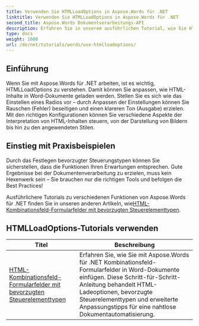 ```yaml
---
title: Verwenden Sie HTMLLoadOptions in Aspose.Words für .NET
linktitle: Verwenden Sie HTMLLoadOptions in Aspose.Words für .NET
second_title: Aspose.Words Dokumentverarbeitungs-API
description: Erfahren Sie in unserem ausführlichen Tutorial, wie Sie HTMLLoadOptions mit Aspose.Words für .NET effizient nutzen. Erfahren Sie mehr über Funktionen, Tipps und praktische Beispiele.
type: docs
weight: 1600
url: /de/net/tutorials/words/use-htmlloadoptions/
---
```

## Einführung
 
Wenn Sie mit Aspose.Words für .NET arbeiten, ist es wichtig, HTMLLoadOptions zu verstehen. Damit können Sie anpassen, wie HTML-Inhalte in Word-Dokumente geladen werden. Stellen Sie es sich wie das Einstellen eines Radios vor – durch Anpassen der Einstellungen können Sie Rauschen (Fehler) beseitigen und einen klareren Ton (Ausgabe) erzielen. Mit den richtigen Konfigurationen können Sie verschiedene Aspekte der Interpretation von HTML-Inhalten steuern, von der Darstellung von Bildern bis hin zu den angewendeten Stilen.  

## Einstieg mit Praxisbeispielen  

Durch das Festlegen bevorzugter Steuerungstypen können Sie sicherstellen, dass die Funktionen Ihren Erwartungen entsprechen. Gute Ergebnisse bei der Dokumentenverarbeitung zu erzielen, muss kein Hexenwerk sein – Sie brauchen nur die richtigen Tools und befolgen die Best Practices!

 Ausführlichere Tutorials zu verschiedenen Funktionen von Aspose.Words für .NET finden Sie in unseren anderen Artikeln, wie[HTML-Kombinationsfeld-Formularfelder mit bevorzugten Steuerelementtypen](./html-combo-box-form-fields-with-preferred-control-types/).

 ## HTMLLoadOptions-Tutorials verwenden
| Titel | Beschreibung |
| --- | --- |
| [HTML-Kombinationsfeld-Formularfelder mit bevorzugten Steuerelementtypen](./html-combo-box-form-fields-with-preferred-control-types/) | Erfahren Sie, wie Sie mit Aspose.Words für .NET Kombinationsfeld-Formularfelder in Word-Dokumente einfügen. Diese Schritt-für-Schritt-Anleitung behandelt HTML-Ladeoptionen, bevorzugte Steuerelementtypen und erweiterte Anpassungstipps für eine nahtlose Dokumentautomatisierung. |